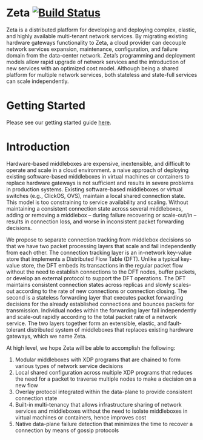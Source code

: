 # Zeta [![Build Status](https://travis-ci.org/futurewei-cloud/zeta.svg?branch=main)](https://travis-ci.org/futurewei-cloud/zeta)

Zeta is a distributed platform for developing and deploying complex, elastic, and highly available multi-tenant network services. By migrating existing hardware gateways functionality to Zeta, a cloud provider can decouple
network services expansion, maintenance, configuration, and failure domain from the data-center network. Zeta’s programming and deployment models allow rapid upgrade of network services and the introduction of new services
with an optimized cost model. Although being a shared platform for multiple network services, both stateless and state-full services can scale independently.

# Getting Started
Please see our getting started guide [here](docs/user/getting_started.md).

# Introduction
Hardware-based middleboxes are expensive, inextensible, and difficult to operate and scale in a cloud environment.
a naive approach of deploying existing software-based middleboxes in virtual machines or containers to replace
hardware gateways is not sufficient and results in severe problems in production systems. Existing software-based
middleboxes or virtual switches (e.g., ClickOS, OVS), maintain a local shared connection state. This model is
too constraining to service availability and scaling. Without maintaining a consistent connection state across several
middleboxes, adding or removing a middlebox – during failure recovering or scale-out/in – results in connection loss,
and worse in inconsistent packet forwarding decisions.

We propose to separate connection tracking from middlebox decisions so that we have two packet processing
layers that scale and fail independently from each other. The connection tracking layer is an in-network key-value
store that implements a Distributed Flow Table (DFT). Unlike a typical key-value store, the DFT embeds its transactions
in the regular packet flow without the need to establish connections to the DFT nodes, buffer packets, or
develop an external protocol to support the DFT operations. The DFT maintains consistent connection states across
replicas and slowly scales-out according to the rate of new connections or connection closing. The second is a
stateless forwarding layer that executes packet forwarding decisions for the already established connections and
bounces packets for transmission. Individual nodes within the forwarding layer fail independently and scale-out
rapidly according to the total packet rate of a network service. The two layers together form an extensible, elastic,
and fault-tolerant distributed system of middleboxes that replaces existing hardware gateways, which we name
Zeta.

At high level, we hope Zeta will be able to accomplish the following:
1. Modular middleboxes with XDP programs that are chained to form various types of network service decisions
2. Local shared configuration across multiple XDP programs that reduces the need for a packet to traverse multiple nodes to make a decision on a new flow
3. Overlay protocol integrated within the data-plane to provide consistent connection state
4. Built-in multi-tenancy that allows infrastructure sharing of network services and middleboxes without the
need to isolate middleboxes in virtual machines or containers, hence improves cost
5. Native data-plane failure detection that minimizes the time to recover a connection by means of gossip protocols

